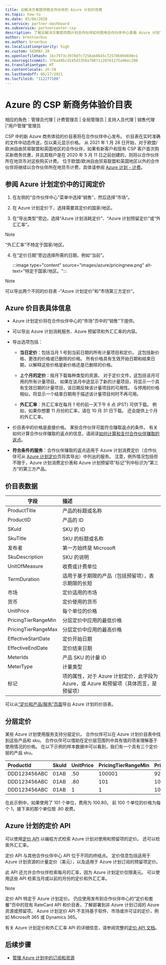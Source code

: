 ```yaml
---
title: 云解决方案提供商合作伙伴的 Azure 计划价目表
ms.topic: how-to
ms.date: 05/04/2020
ms.service: partner-dashboard
ms.subservice: partnercenter-csp
description: 了解云解决方案提供商计划合作伙伴如何使用合作伙伴中心查看 Azure 计划下的订阅价目表。
author: brentserbus
ms.author: brserbus
ms.localizationpriority: high
ms.custom: SEOMAY.20
ms.openlocfilehash: 1bc7973c3970d7c7258ab8645c72570b09d698e1
ms.sourcegitcommit: 376a49bcd245d3358a78871128761175a96ec200
ms.translationtype: HT
ms.contentlocale: zh-CN
ms.lasthandoff: 06/17/2021
ms.locfileid: "112277108"
---
```

# <a name="price-list-for-the-new-commerce-experience-in-csp-for-azure"></a>Azure 的 CSP 新商务体验价目表

相应的角色：管理员代理 | 计费管理员 | 全局管理员 | 支持人员代理 | 销售代理 |“用户管理”管理员

CSP 中的新 Azure 商务体验的价目表将在合作伙伴中心发布。 价目表在实时准确的文件中动态传送，仅以美元显示价格。 从 2021 年 1 月 28 日开始，对于欧盟/欧洲自由贸易联盟和英国地区的合作伙伴，如果有新客户和现有 CSP 客户首次购买新商务优惠，并且其租户是在 2020 年 5 月 11 日之前创建的，则将以合作伙伴所在地货币对这些购买计费。  位于欧盟/欧洲自由贸易联盟和英国地区以外的合作伙伴将继续以合作伙伴所在地货币计费，具体请参阅 [Azure 计划 - 计费](azure-plan-billing.md)。

## <a name="see-pricing-for-subscriptions-under-the-azure-plan-pricing"></a>参阅 Azure 计划定价中的订阅定价

1. 在左侧的“合作伙伴中心”菜单中选择“销售”，然后选择“市场”。 

2. 在 Azure 计划定价下，选择需要其定价的国家/地区。

3. 在“导出类型”旁边，选择“Azure 计划消耗定价”、“Azure 计划预留定价”或“外汇汇率”。    

>[!NOTE] 
>“外汇汇率”不特定于国家/地区。

4. 在“定价日期”旁边选择所需的日期，例如“当前”。 

   :::image type="content" source="images/azure/pricingnew.png" alt-text="特定于国家/地区。":::

>[!NOTE] 
>可以导出两个不同的价目表 -“Azure 计划定价”和“市场第三方定价”。

## <a name="azure-price-list-specifics"></a>Azure 价目表具体信息

- Azure 计划定价将在合作伙伴中心的“市场”页中的“销售”下提供。

- 可以导出 Azure 计划消耗服务、Azure 预留项和外汇汇率的内容。

- 导出选项包括：

  - **当日定价**：包括当月 1 号到当前日期的所有计量项目和定价。 这包括新价格、更改的价格或已删除的价格。 所有价格具有生效开始日期和结束日期，以解释这些价格是新价格还是已删除的价格。

  - **上个月的定价**：按月下载每种类型的资源。 对于定价文件，这包括该月可用的所有计量项目。 如果在该月中途显示了新的计量项目，将显示一个具有生效日期的计量项目，该日期反映该计量项目的可用性。 与停用的价格相似，将显示一个结束日期用于描述该计量项目何时不再可用。

  - **外汇汇率**：外汇汇率在每月 1 号的前一天下午 6 点 (PST) 可供下载。 例如，如果你想要 11 月份的汇率，请在 10 月 31 日下载。 还会提供上个月的外汇汇率。

- 价目表中的价格是直接价格。 某些合作伙伴可能符合赚取返点的条件。 有关如何计算合作伙伴赚取的返点的信息，请阅读[如何计算和支付合作伙伴赚取的返点](partner-earned-credit-explanation.md)。

- **符合条件的服务**：合作伙伴赚取的返点适用于 Azure 计划消费定价（合作伙伴可从 [Azure 计划定价](https://partner.microsoft.com/commerce/sales)页将其导出）中列出的服务。 注意，例外情况包括但不限于，Azure 计划消费定价表和 Azure 计划预留项“标记”列中标识为“第三方”的第三方产品。

## <a name="price-list-data"></a>价目表数据

|**字段**   |**描述**   |
|--------------------------|:---------------------------|
|ProductTitle  |产品的标题或名称|
|ProductID   |产品的 ID|
|SKuId|SKU 的 ID|
|SkuTitle|SKU 的标题或名称|
|发布者|第一方始终是 Microsoft|
|SkuDescription|SKU 的说明|
|UnitOfMeasure|收费或计费单位|
|TermDuration|适用于基于期限的产品（包括预留项），表示期限的长短|
|市场|定价适用的市场|
|货币|定价使用的货币|
|UnitPrice|每个单位的价格|
|PricingTierRangeMin|分层定价中应用的最低价格|
|PricingTierRangeMax|分层定价中应用的最高价格|
|EffectiveStartDate|定价开始日期|
|EffectiveEndDate|定价结束日期|
|MeterIds|产品 SKU 的计量 ID|
|MeterType|计量类型|
|标记|项的属性，对于 Azure 计划定价，此字段为 Azure，或 Azure 和预留项（具体而言，是预留项）|

可以从[“定价和产品/服务”页面](https://partner.microsoft.com/dashboard/sell/pricingandoffers)导出 Azure 计划的价目表。

## <a name="tiered-pricing"></a>分层定价

某些 Azure 计划使用服务支持分层定价。 合作伙伴可以在 Azure 计划价目表中找到这些产品和 sku。 合作伙伴可以借助在定价层范围列中具有值的项来理解基于使用情况的价格。 在以下示例的样本数据中可以看到，我们有一个具有三个定价层的产品 sku。

|**ProductId**   |**SkuId**   |**UnitPrice**   |**PricingTierRangeMin**   |**PricingTierRangeMax**   |
|:---------------|:-----------|:---------------|:-------------------------|:-------------------------|
|DDD123456ABC|01AB|.50|100001|9223372036854780000|
|DDD123456ABC|01AB|.80|101|100000|
|DDD123456ABC|01AB|1|1|100|

在此示例中，如果使用了 101 个单位，费用为 100.80。 前 100 个单位的价格为每个 1，接下来的那个单位按 .80 收费。

## <a name="pricing-api-for-azure-plan"></a>Azure 计划的定价 API

可以使用[定价 API](/partner/develop/pricing) 以编程方式检索 Azure 计划对使用和预留项的定价。 还可以检索外汇汇率。

定价 API 与其他合作伙伴中心 API 位于不同的终结点。 定价信息包括适用于 Azure 计划资源的计量定价（美元），以及适用于 Azure 计划订阅的预留项定价。

此 API 还允许合作伙伴检索每月的汇率，因为 Azure 计划定价仅限美元。 可以使用这些 API 检索当月或以前的月份的定价和外汇汇率。

>[!NOTE]
> 定价 API 特定于 Azure 计划定价。 仍应使用发布到合作伙伴中心的“定价和套餐”页中的现有 RateCard API 和价目表，了解部署到非 Azure 计划订阅的 Azure 资源或预留项。 Azure 计划定价 API 不支持基于软件、市场或许可证的定价，例如 Microsoft 365 或 Dynamics 365。

有关 Azure 计划定价和外汇汇率 API 的详细信息，请参阅完整的[定价 API 文档](/partner/develop/pricing)。

## <a name="next-steps"></a>后续步骤

- [管理 Azure 计划中的订阅和资源](azure-plan-manage.md)
